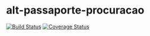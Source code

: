# alt-passaporte-procuracao
[![Build Status](https://secure.travis-ci.org/dsn-nimbus/alt-passaporte-procuracao.png?branch=master)](https://travis-ci.org/dsn-nimbus/alt-passaporte-procuracao)
[![Coverage Status](https://coveralls.io/repos/dsn-nimbus/alt-passaporte-procuracao/badge.svg?branch=master&service=github)](https://coveralls.io/r/dsn-nimbus/alt-passaporte-procuracao/?branch=master)
